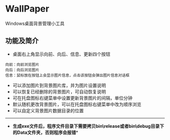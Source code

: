 # WallPaper
Windows桌面背景管理小工具
## 功能及简介
- 桌面右上角显示向前、向后、信息、更新四个按钮
```
向前：向前浏览图片
向后：向后浏览图片
信息：鼠标放在按钮上会显示图片信息，点击该按钮会弹出图片信息对话框
```
- 可以添加图片到背景图片库，并为图片设置说明
- 可以恢复已经删除的背景图片，可自动恢复说明
- 可在托盘图标右键菜单中设置更新背景图片的间隔，单位分钟
- 默认随机更改背景图片，可以在托盘图标右键菜单中改为顺序浏览
- 可以自定义背景图片数据目录的位置

---
- **生成exe文件后，程序文件目录下需要拷贝bin\release或者bin\debug目录下的Data文件夹，否则程序会报错***
